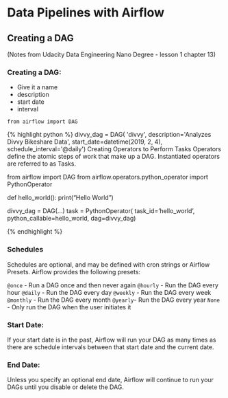 # Data Pipelines with Airflow

## Creating a DAG
(Notes from Udacity Data Engineering Nano Degree - lesson 1 chapter 13)

### Creating a DAG: 
- Give it a name
- description 
- start date
- interval

`from airflow import DAG`

{% highlight python %}
divvy_dag = DAG(
    'divvy',
    description='Analyzes Divvy Bikeshare Data',
    start_date=datetime(2019, 2, 4),
    schedule_interval='@daily')
Creating Operators to Perform Tasks
Operators define the atomic steps of work that make up a DAG. Instantiated operators are referred to as Tasks.

from airflow import DAG
from airflow.operators.python_operator import PythonOperator

def hello_world():
    print(“Hello World”)

divvy_dag = DAG(...)
task = PythonOperator(
    task_id=’hello_world’,
    python_callable=hello_world,
    dag=divvy_dag)

{% endhighlight %}

### Schedules
Schedules are optional, and may be defined with cron strings or Airflow Presets. Airflow provides the following presets:

`@once` - Run a DAG once and then never again
`@hourly` - Run the DAG every hour
`@daily` - Run the DAG every day
`@weekly` - Run the DAG every week
`@monthly` - Run the DAG every month
`@yearly`- Run the DAG every year
`None` - Only run the DAG when the user initiates it

### Start Date:
If your start date is in the past, Airflow will run your DAG as many times as there are schedule intervals between that start date and the current date.

### End Date: 
Unless you specify an optional end date, Airflow will continue to run your DAGs until you disable or delete the DAG.